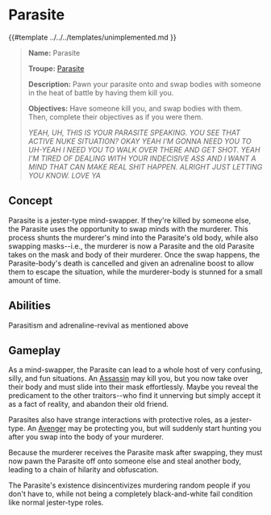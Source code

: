 # Parasite

{{#template ../../../templates/unimplemented.md }}

> **Name:** Parasite
>
> **Troupe:** [Parasite](./parasite.md)
>
> **Description:** Pawn your parasite onto and swap bodies with someone in the heat of battle by having them kill you.
>
> **Objectives:** Have someone kill you, and swap bodies with them. Then, complete their objectives as if you were them.
>
> *YEAH, UH, THIS IS YOUR PARASITE SPEAKING. YOU SEE THAT ACTIVE NUKE SITUATION? OKAY YEAH I'M GONNA NEED YOU TO UH-YEAH I NEED YOU TO WALK OVER THERE AND GET SHOT. YEAH I'M TIRED OF DEALING WITH YOUR INDECISIVE ASS AND I WANT A MIND THAT CAN MAKE REAL SHIT HAPPEN. ALRIGHT JUST LETTING YOU KNOW. LOVE YA*

## Concept

Parasite is a jester-type mind-swapper. If they're killed by someone else, the Parasite uses the opportunity to swap minds with the murderer. This process shunts the murderer's mind into the Parasite's old body, while also swapping masks--i.e., the murderer is now a Parasite and the old Parasite takes on the mask and body of their murderer. Once the swap happens, the Parasite-body's death is cancelled and given an adrenaline boost to allow them to escape the situation, while the murderer-body is stunned for a small amount of time.

## Abilities

Parasitism and adrenaline-revival as mentioned above

## Gameplay

As a mind-swapper, the Parasite can lead to a whole host of very confusing, silly, and fun situations. An [Assassin](../traitor/assassin.md) may kill you, but you now take over their body and must slide into their mask effortlessly. Maybe you reveal the predicament to the other traitors--who find it unnerving but simply accept it as a fact of reality, and abandon their old friend.

Parasites also have strange interactions with protective roles, as a jester-type. An [Avenger](./parasite.md) may be protecting you, but will suddenly start hunting you after you swap into the body of your murderer.

Because the murderer receives the Parasite mask after swapping, they must now pawn the Parasite off onto someone else and steal another body, leading to a chain of hilarity and obfuscation.

The Parasite's existence disincentivizes murdering random people if you don't have to, while not being a completely black-and-white fail condition like normal jester-type roles.